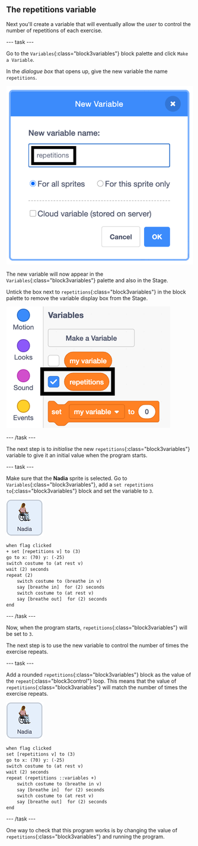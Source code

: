 ## The repetitions variable

Next you'll create a variable that will eventually allow the _user_ to control the number of repetitions of each exercise.

--- task ---

Go to the `Variables`{:class="block3variables"} block palette and click `Make a Variable`.

In the _dialogue box_ that opens up, give the new variable the name `repetitions`.

![Making a new variable dialogue box](images/createRepetitionsVariable.png)

The new variable will now appear in the `Variables`{:class="block3variables"} palette and also in the Stage. 

Untick the box next to `repetitions`{:class="block3variables"} in the block palette to remove the variable display box from the Stage.

![Untick the repetitions variable](images/untickRepetitionsVariable.png)

--- /task ---

The next step is to _initialise_ the new `repetitions`{:class="block3variables"} variable to give it an initial value when the program starts.

--- task ---

Make sure that the **Nadia** sprite is selected. Go to `Variables`{:class="block3variables"}, add a `set repetitions to`{:class="block3variables"} block and set the variable to `3`.

![Nadia sprite icon](images/nadia_sprite.png)

```blocks3
when flag clicked
+ set [repetitions v] to (3)
go to x: (70) y: (-25)
switch costume to (at rest v)
wait (2) seconds
repeat (2)
    switch costume to (breathe in v)
    say [breathe in]  for (2) seconds
    switch costume to (at rest v)
    say [breathe out]  for (2) seconds
end
```

--- /task ---

Now, when the program starts, `repetitions`{:class="block3variables"} will be set to `3`.

The next step is to use the new variable to control the number of times the exercise repeats. 

--- task ---

Add a rounded `repetitions`{:class="block3variables"} block as the value of the `repeat`{:class="block3control"} loop.  This means that the value of `repetitions`{:class="block3variables"} will match the number of times the exercise repeats.

![Nadia sprite icon](images/nadia_sprite.png)

```blocks3
when flag clicked
set [repetitions v] to (3)
go to x: (70) y: (-25)
switch costume to (at rest v)
wait (2) seconds
repeat (repetitions ::variables +)
    switch costume to (breathe in v)
    say [breathe in]  for (2) seconds
    switch costume to (at rest v)
    say [breathe out]  for (2) seconds
end
```

--- /task ---

One way to check that this program works is by changing the value of `repetitions`{:class="block3variables"} and running the program.
